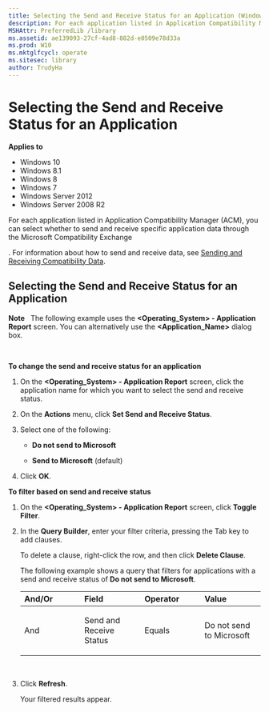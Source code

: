 ```yaml
---
title: Selecting the Send and Receive Status for an Application (Windows 10)
description: For each application listed in Application Compatibility Manager (ACM) you can select whether to send and receive specific application data through the Microsoft Compatibility Exchange.
MSHAttr: PreferredLib /library
ms.assetid: ae139093-27cf-4ad8-882d-e0509e78d33a
ms.prod: W10
ms.mktglfcycl: operate
ms.sitesec: library
author: TrudyHa
---
```


# Selecting the Send and Receive Status for an Application


**Applies to**

-   Windows 10
-   Windows 8.1
-   Windows 8
-   Windows 7
-   Windows Server 2012
-   Windows Server 2008 R2

For each application listed in Application Compatibility Manager (ACM), you can select whether to send and receive specific application data through the Microsoft Compatibility Exchange

. For information about how to send and receive data, see [Sending and Receiving Compatibility Data](sending-and-receiving-compatibility-data.md).

## Selecting the Send and Receive Status for an Application


**Note**  
The following example uses the **&lt;Operating\_System&gt; - Application Report** screen. You can alternatively use the **&lt;Application\_Name&gt;** dialog box.

 

**To change the send and receive status for an application**

1.  On the **&lt;Operating\_System&gt; - Application Report** screen, click the application name for which you want to select the send and receive status.

2.  On the **Actions** menu, click **Set Send and Receive Status**.

3.  Select one of the following:

    -   **Do not send to Microsoft**

    -   **Send to Microsoft** (default)

4.  Click **OK**.

**To filter based on send and receive status**

1.  On the **&lt;Operating\_System&gt; - Application Report** screen, click **Toggle Filter**.

2.  In the **Query Builder**, enter your filter criteria, pressing the Tab key to add clauses.

    To delete a clause, right-click the row, and then click **Delete Clause**.

    The following example shows a query that filters for applications with a send and receive status of **Do not send to Microsoft**.

    <table>
    <colgroup>
    <col width="25%" />
    <col width="25%" />
    <col width="25%" />
    <col width="25%" />
    </colgroup>
    <thead>
    <tr class="header">
    <th align="left">And/Or</th>
    <th align="left">Field</th>
    <th align="left">Operator</th>
    <th align="left">Value</th>
    </tr>
    </thead>
    <tbody>
    <tr class="odd">
    <td align="left"><p>And</p></td>
    <td align="left"><p>Send and Receive Status</p></td>
    <td align="left"><p>Equals</p></td>
    <td align="left"><p>Do not send to Microsoft</p></td>
    </tr>
    </tbody>
    </table>

     

3.  Click **Refresh**.

    Your filtered results appear.

 

 






